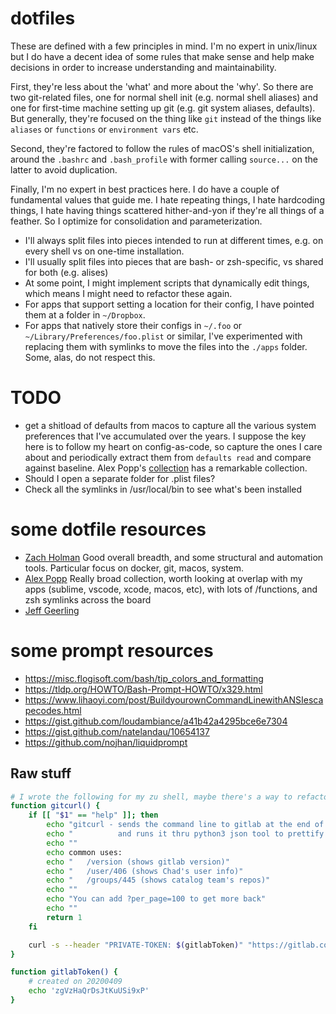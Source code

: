 # dotfiles

These are defined with a few principles in mind. I'm no expert in unix/linux but I do have a decent idea of some rules that make sense and help make decisions in order to increase understanding and maintainability.

First, they're less about the 'what' and more about the 'why'. So there are two git-related files, one for normal shell init (e.g. normal shell aliases) and one for first-time machine setting up git (e.g. git system aliases, defaults). But generally, they're focused on the thing like `git` instead of the things like `aliases` or `functions` or `environment vars` etc.

Second, they're factored to follow the rules of macOS's shell initialization, around the `.bashrc` and `.bash_profile` with former calling `source...` on the latter to avoid duplication.

Finally, I'm no expert in best practices here. I do have a couple of fundamental values that guide me. I hate repeating things, I hate hardcoding things, I hate having things scattered hither-and-yon if they're all things of a feather. So I optimize for consolidation and parameterization.

* I'll always split files into pieces intended to run at different times, e.g. on every shell vs on one-time installation.
* I'll usually split files into pieces that are bash- or zsh-specific, vs shared for both (e.g. alises)
* At some point, I might implement scripts that dynamically edit things, which means I might need to refactor these again.
* For apps that support setting a location for their config, I have pointed them at a folder in `~/Dropbox`.
* For apps that natively store their configs in `~/.foo` or `~/Library/Preferences/foo.plist` or similar, I've experimented with replacing them with symlinks to move the files into the `./apps` folder. Some, alas, do not respect this.

# TODO

* get a shitload of defaults from macos to  capture all the various system preferences that I've accumulated over the years. I suppose the key here is to follow my heart on config-as-code, so capture the ones I care about and periodically extract them from `defaults read` and compare against baseline. Alex Popp's [collection](https://github.com/alxppp/dotfiles/blob/master/macos/set-defaults.sh) has a remarkable collection.
* Should I open a separate folder for .plist files?
* Check all the symlinks in /usr/local/bin to see what's been installed

# some dotfile resources

* [Zach Holman](https://github.com/holman/dotfiles) Good overall breadth, and some structural and automation tools. Particular focus on docker, git, macos, system.
* [Alex Popp](https://github.com/alxppp/dotfiles) Really broad collection, worth looking at overlap with my apps (sublime, vscode, xcode, macos, etc), with lots of /functions, and zsh symlinks across the board
* [Jeff Geerling](https://github.com/geerlingguy/dotfiles)

# some prompt resources

* https://misc.flogisoft.com/bash/tip_colors_and_formatting
* https://tldp.org/HOWTO/Bash-Prompt-HOWTO/x329.html
* https://www.lihaoyi.com/post/BuildyourownCommandLinewithANSIescapecodes.html
* https://gist.github.com/loudambiance/a41b42a4295bce6e7304
* https://gist.github.com/natelandau/10654137
* https://github.com/nojhan/liquidprompt

## Raw stuff

```bash
# I wrote the following for my zu shell, maybe there's a way to refactor it for github + gitlab to support their APIs, looking at the repo's origin url, and going from there...
function gitcurl() {
    if [[ "$1" == "help" ]]; then
        echo "gitcurl - sends the command line to gitlab at the end of /api/v4"
        echo "          and runs it thru python3 json tool to prettify it."
        echo ""
        echo common uses:
        echo "   /version (shows gitlab version)"
        echo "   /user/406 (shows Chad's user info)"
        echo "   /groups/445 (shows catalog team's repos)"
        echo ""
        echo "You can add ?per_page=100 to get more back"
        echo ""
        return 1
    fi

    curl -s --header "PRIVATE-TOKEN: $(gitlabToken)" "https://gitlab.corp.zulily.com/api/v4"$@
}

function gitlabToken() {
    # created on 20200409
    echo 'zgVzHaQrDsJtKuUSi9xP'
}
```
